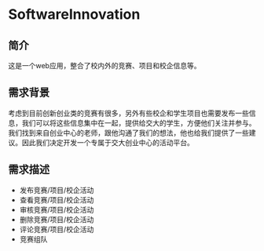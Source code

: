 # SoftwareInnovation
## 简介
这是一个web应用，整合了校内外的竞赛、项目和校企信息等。
## 需求背景
考虑到目前创新创业类的竞赛有很多，另外有些校企和学生项目也需要发布一些信息，我们可以将这些信息集中在一起，提供给交大的学生，方便他们关注并参与。我们找到来自创业中心的老师，跟他沟通了我们的想法，他也给我们提供了一些建议。因此我们决定开发一个专属于交大创业中心的活动平台。
## 需求描述
- 发布竞赛/项目/校企活动
- 查看竞赛/项目/校企活动
- 审核竞赛/项目/校企活动
- 删除竞赛/项目/校企活动
- 评论竞赛/项目/校企活动
- 竞赛组队
